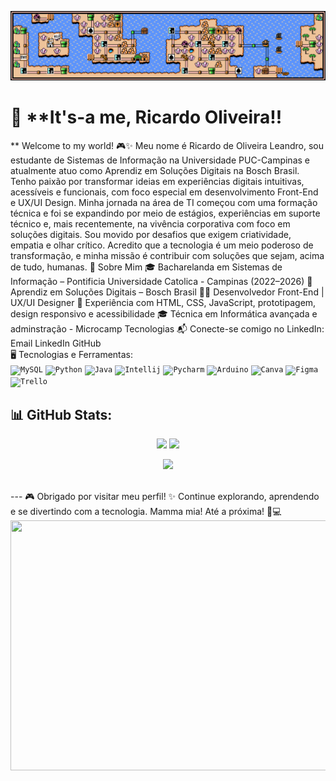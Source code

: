 

![mario](https://github.com/AkiraSunsets/AkiraSunsets/blob/main/mario.gif) 
# 🍄 **It's-a me, Ricardo Oliveira!!
** Welcome to my world! 🎮✨ 
Meu nome é Ricardo de Oliveira Leandro, sou estudante de Sistemas de Informação na Universidade PUC-Campinas e atualmente atuo como Aprendiz em Soluções Digitais na Bosch Brasil. Tenho paixão por transformar ideias em experiências digitais intuitivas, acessíveis e funcionais, com foco especial em desenvolvimento Front-End e UX/UI Design. 
Minha jornada na área de TI começou com uma formação técnica e foi se expandindo por meio de estágios, experiências em suporte técnico e, mais recentemente, na vivência corporativa com foco em soluções digitais. 
Sou movido por desafios que exigem criatividade, empatia e olhar crítico. Acredito que a tecnologia é um meio poderoso de transformação, e minha missão é contribuir com soluções que sejam, acima de tudo, humanas. 
🚀 Sobre Mim
🎓 Bacharelanda em Sistemas de Informação – Pontificia Universidade Catolica - Campinas (2022–2026)
💼 Aprendiz em Soluções Digitais – Bosch Brasil
👩‍💻 Desenvolvedor Front-End | UX/UI Designer
🧰 Experiência com HTML, CSS, JavaScript, prototipagem, design responsivo e acessibilidade
🎓 Técnica em Informática avançada e adminstração - Microcamp Tecnologias
📬 Conecte-se comigo no LinkedIn:
Email LinkedIn GitHub
<br>
🖥️ Tecnologias e Ferramentas:
<br>
<code><img width="40px" src="https://cdn.jsdelivr.net/gh/devicons/devico@latest/icons/MySQL/MySQL-original.svg" title="MySQL"/></code>
<code><img width="40px" src="https://cdn.jsdelivr.net/gh/devicons/devico@latest/icons/python/python-original.svg" title="Python"/></code>
<code><img width="40px" src="https://cdn.jsdelivr.net/gh/devicons/devicon@latest/icons/java/java-original.svg" title="Java"/></code> 
<code><img width="40px" src="https://cdn.jsdelivr.net/gh/devicons/devicon@latest/icons/intellij/intellij-original.svg" title="Intellij"/></code> 
<code><img width="40px" src="https://cdn.jsdelivr.net/gh/devicons/devicon@latest/icons/pycharm/pycharm-original.svg" title="Pycharm"/></code> 
<code><img width="40px" src="https://cdn.jsdelivr.net/gh/devicons/devicon/icons/arduino/arduino-original.svg" title="Arduino"/></code> 
 <code><img width="40px" src="https://cdn.jsdelivr.net/gh/devicons/devicon/icons/canva/canva-original.svg" title="Canva"/></code> 
<code><img width="40px" src="https://cdn.jsdelivr.net/gh/devicons/devicon@latest/icons/figma/figma-original.svg" title="Figma"/></code> 
<code><img width="40px" src="https://cdn.jsdelivr.net/gh/devicons/devicon/icons/trello/trello-plain.svg" title="Trello"/></code> 
## 📊 GitHub Stats: 
<p align="center"> <img src="https://github-readme-stats.vercel.app/api?username=ricardoOlean&theme=dracula&hide_border=false&include_all_commits=false&count_private=false" width="49%" /> 
<img src="https://github-readme-streak-stats.herokuapp.com/?user=ricardoOlean&theme=dracula&hide_border=false" width="49%" /> </p> <p align="center">
 <img src="https://github-readme-stats.vercel.app/api/top-langs/?username=ricardoOlean&theme=dracula&hide_border=false&include_all_commits=false&count_private=false&layout=compact" width="49%" />
 </p>
 <br clear="both">
 --- 🎮 Obrigado por visitar meu perfil! ✨ Continue explorando, aprendendo e se divertindo com a tecnologia. 
Mamma mia! Até a próxima! 
🍝💻 <img src="https://media2.giphy.com/media/v1.Y2lkPTc5MGI3NjExNG4zcmt2YmgzeXd2eHUyYTZzMmd3ODE1cWtocXNmY2J3NzZyZGN4ayZlcD12MV9pbnRlcm5hbF9naWZfYnlfaWQmY3Q9Zw/1Aj4GdLC0amFRv10VT/giphy.gif" height=400 width=600/>








